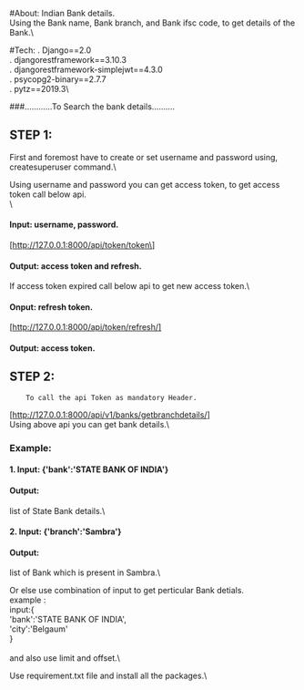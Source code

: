 #About:
Indian Bank details.\
Using the Bank name, Bank branch, and Bank ifsc code, to get details of the Bank.\


#Tech:
. Django==2.0\
. djangorestframework==3.10.3\
. djangorestframework-simplejwt==4.3.0\
. psycopg2-binary==2.7.7\
. pytz==2019.3\


###............To Search the bank details..........

## STEP 1:
First and foremost have to create or set username and password using,\
createsuperuser command.\

Using username and password you can get access token, to get access token call below api.\
\
#### Input: username, password.
[http://127.0.0.1:8000/api/token/token\]

#### Output: access token and refresh.

If access token expired call below api to get new access token.\

#### Onput: refresh token.
[http://127.0.0.1:8000/api/token/refresh/]

#### Output: access token.

## STEP 2:
		To call the api Token as mandatory Header.

[http://127.0.0.1:8000/api/v1/banks/getbranchdetails/]
\
Using above api you can get bank details.\

### Example: 
#### 1. Input: {'bank':'STATE BANK OF INDIA'} 
#### Output:
list of State Bank details.\

#### 2. Input: {'branch':'Sambra'}
#### Output:
list of Bank which is present in Sambra.\

Or else use combination of input to get perticular Bank detials.\
example :\
input:{\
'bank':'STATE BANK OF INDIA',\
'city':'Belgaum'\
}\
\
and also use limit and offset.\

Use requirement.txt file and install all the packages.\







